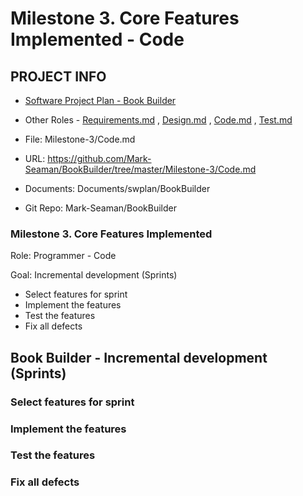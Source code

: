 # Milestone 3. Core Features Implemented - Code


## PROJECT INFO

* [Software Project Plan - Book Builder](../Index.md)

* Other Roles - [Requirements.md](Requirements.md)
, [Design.md](Design.md)
, [Code.md](Code.md)
, [Test.md](Test.md)



* File: Milestone-3/Code.md

* URL: https://github.com/Mark-Seaman/BookBuilder/tree/master/Milestone-3/Code.md

* Documents: Documents/swplan/BookBuilder

* Git Repo: Mark-Seaman/BookBuilder




### Milestone 3. Core Features Implemented



Role: Programmer - Code

Goal: Incremental development (Sprints)

* Select features for sprint
* Implement the features
* Test the features
* Fix all defects



## Book Builder - Incremental development (Sprints)



### Select features for sprint


### Implement the features


### Test the features


### Fix all defects
